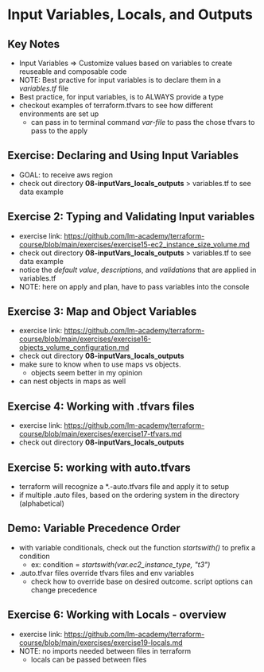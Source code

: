 # Input Variables, Locals, and Outputs

## Key Notes
- Input Variables => Customize values based on variables to create reuseable and composable code
- NOTE: Best practive for input variables is to declare them in a *variables.tf* file
- Best practice, for input variables, is to ALWAYS provide a type
- checkout examples of terraform.tfvars to see how different environments are set up
    * can pass in to terminal command _var-file_ to pass the chose tfvars to pass to the apply

## Exercise: Declaring and Using Input Variables
- GOAL: to receive aws region
- check out directory **08-inputVars_locals_outputs** > variables.tf to see data example

## Exercise 2: Typing and Validating Input variables
- exercise link: https://github.com/lm-academy/terraform-course/blob/main/exercises/exercise15-ec2_instance_size_volume.md
- check out directory **08-inputVars_locals_outputs** > variables.tf to see data example
- notice the _default value_, _descriptions_, and _validations_ that are applied in variables.tf
- NOTE: here on apply and plan, have to pass variables into the console

## Exercise 3: Map and Object Variables
- exercise link: https://github.com/lm-academy/terraform-course/blob/main/exercises/exercise16-objects_volume_configuration.md
- check out directory **08-inputVars_locals_outputs** 
- make sure to know when to use maps vs objects.
    * objects seem better in my opinion
- can nest objects in maps as well

## Exercise 4: Working with .tfvars files
- exercise link: https://github.com/lm-academy/terraform-course/blob/main/exercises/exercise17-tfvars.md
- check out directory **08-inputVars_locals_outputs** 

## Exercise 5: working with auto.tfvars
- terraform will recognize a *.-auto.tfvars file and apply it to setup
- if multiple .auto files, based on the ordering system in the directory (alphabetical)

## Demo: Variable Precedence Order
- with variable conditionals, check out the function *startswith()* to prefix a condition
    * ex: condition = *startswith(var.ec2_instance_type, "t3")*
- .auto.tfvar files override tfvars files and env variables
    * check how to override base on desired outcome. script options can change precedence

## Exercise 6: Working with Locals - overview
- exercise link: https://github.com/lm-academy/terraform-course/blob/main/exercises/exercise19-locals.md
- NOTE: no imports needed between files in terraform
    * locals can be passed between files